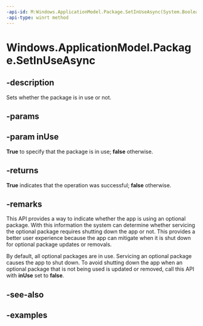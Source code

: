 ```yaml
---
-api-id: M:Windows.ApplicationModel.Package.SetInUseAsync(System.Boolean)
-api-type: winrt method
---
```


<!-- Method syntax.
public IAsyncOperation<bool> Package.SetInUseAsync(Boolean inUse)
-->

# Windows.ApplicationModel.Package.SetInUseAsync

## -description
Sets whether the package is in use or not.

## -params

## -param inUse
**True** to specify that the package is in use; **false** otherwise.

## -returns
**True** indicates that the operation was successful; **false** otherwise.

## -remarks
This API provides a way to indicate whether the app is using an optional package. With this information the system can determine whether servicing the optional package requires shutting down the app or not. This provides a better user experience because the app can mitigate when it is shut down for optional package updates or removals.

By default, all optional packages are in use. Servicing an optional package causes the app to shut down. To avoid shutting down the app when an optional package that is not being used is updated or removed, call this API with **inUse** set to **false**.

## -see-also

## -examples
